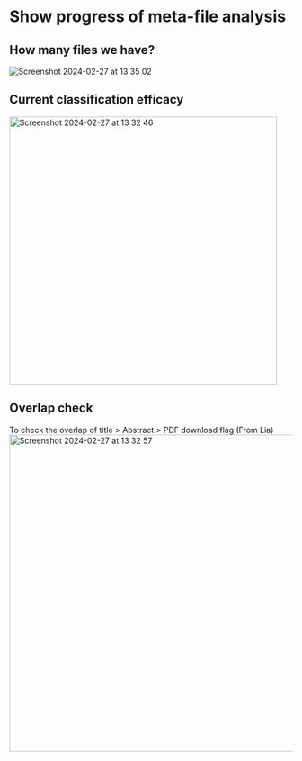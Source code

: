 # Show progress of meta-file analysis 

## How many files we have?
![Screenshot 2024-02-27 at 13 35 02](https://github.com/dyou-wbg/meta_processing/assets/159082162/74760153-c36e-4dc5-a90c-b3fb44a600df)


## Current classification efficacy  
<img width="476" alt="Screenshot 2024-02-27 at 13 32 46" src="https://github.com/dyou-wbg/meta_processing/assets/159082162/ad36961c-ed7d-48a1-9bbe-2b0e7db5eb94">

## Overlap check 
To check the overlap of title > Abstract > PDF download flag 
(From Lia)
<img width="563" alt="Screenshot 2024-02-27 at 13 32 57" src="https://github.com/dyou-wbg/meta_processing/assets/159082162/82b1fb72-0ccd-422c-b027-0ab7a557cfd0">
